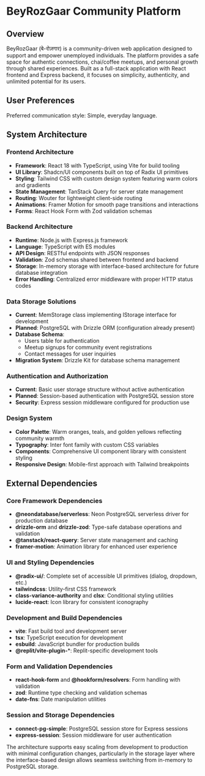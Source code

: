 # BeyRozGaar Community Platform

## Overview

BeyRozGaar (बे-रोज़गार) is a community-driven web application designed to support and empower unemployed individuals. The platform provides a safe space for authentic connections, chai/coffee meetups, and personal growth through shared experiences. Built as a full-stack application with React frontend and Express backend, it focuses on simplicity, authenticity, and unlimited potential for its users.

## User Preferences

Preferred communication style: Simple, everyday language.

## System Architecture

### Frontend Architecture
- **Framework**: React 18 with TypeScript, using Vite for build tooling
- **UI Library**: Shadcn/UI components built on top of Radix UI primitives
- **Styling**: Tailwind CSS with custom design system featuring warm colors and gradients
- **State Management**: TanStack Query for server state management
- **Routing**: Wouter for lightweight client-side routing
- **Animations**: Framer Motion for smooth page transitions and interactions
- **Forms**: React Hook Form with Zod validation schemas

### Backend Architecture
- **Runtime**: Node.js with Express.js framework
- **Language**: TypeScript with ES modules
- **API Design**: RESTful endpoints with JSON responses
- **Validation**: Zod schemas shared between frontend and backend
- **Storage**: In-memory storage with interface-based architecture for future database integration
- **Error Handling**: Centralized error middleware with proper HTTP status codes

### Data Storage Solutions
- **Current**: MemStorage class implementing IStorage interface for development
- **Planned**: PostgreSQL with Drizzle ORM (configuration already present)
- **Database Schema**: 
  - Users table for authentication
  - Meetup signups for community event registrations
  - Contact messages for user inquiries
- **Migration System**: Drizzle Kit for database schema management

### Authentication and Authorization
- **Current**: Basic user storage structure without active authentication
- **Planned**: Session-based authentication with PostgreSQL session store
- **Security**: Express session middleware configured for production use

### Design System
- **Color Palette**: Warm oranges, teals, and golden yellows reflecting community warmth
- **Typography**: Inter font family with custom CSS variables
- **Components**: Comprehensive UI component library with consistent styling
- **Responsive Design**: Mobile-first approach with Tailwind breakpoints

## External Dependencies

### Core Framework Dependencies
- **@neondatabase/serverless**: Neon PostgreSQL serverless driver for production database
- **drizzle-orm** and **drizzle-zod**: Type-safe database operations and validation
- **@tanstack/react-query**: Server state management and caching
- **framer-motion**: Animation library for enhanced user experience

### UI and Styling Dependencies
- **@radix-ui/**: Complete set of accessible UI primitives (dialog, dropdown, etc.)
- **tailwindcss**: Utility-first CSS framework
- **class-variance-authority** and **clsx**: Conditional styling utilities
- **lucide-react**: Icon library for consistent iconography

### Development and Build Dependencies
- **vite**: Fast build tool and development server
- **tsx**: TypeScript execution for development
- **esbuild**: JavaScript bundler for production builds
- **@replit/vite-plugin-***: Replit-specific development tools

### Form and Validation Dependencies
- **react-hook-form** and **@hookform/resolvers**: Form handling with validation
- **zod**: Runtime type checking and validation schemas
- **date-fns**: Date manipulation utilities

### Session and Storage Dependencies
- **connect-pg-simple**: PostgreSQL session store for Express sessions
- **express-session**: Session middleware for user authentication

The architecture supports easy scaling from development to production with minimal configuration changes, particularly in the storage layer where the interface-based design allows seamless switching from in-memory to PostgreSQL storage.
